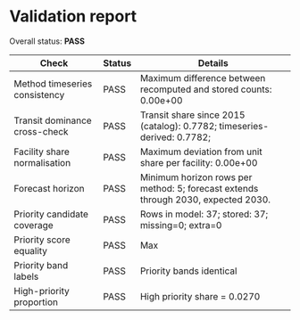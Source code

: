 # Validation report

Overall status: **PASS**

| Check | Status | Details |
| --- | --- | --- |
| Method timeseries consistency | PASS | Maximum difference between recomputed and stored counts: 0.00e+00 |
| Transit dominance cross-check | PASS | Transit share since 2015 (catalog): 0.7782; timeseries-derived: 0.7782; |delta|=0.00e+00 |
| Facility share normalisation | PASS | Maximum deviation from unit share per facility: 0.00e+00 |
| Forecast horizon | PASS | Minimum horizon rows per method: 5; forecast extends through 2030, expected 2030. |
| Priority candidate coverage | PASS | Rows in model: 37; stored: 37; missing=0; extra=0 |
| Priority score equality | PASS | Max |priority_score_model - priority_score_stored| = 5.55e-17 |
| Priority band labels | PASS | Priority bands identical |
| High-priority proportion | PASS | High priority share = 0.0270 |